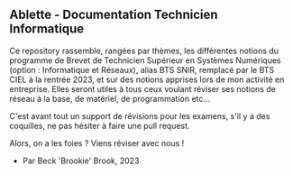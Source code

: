 ## Ablette - Documentation Technicien Informatique


Ce repository rassemble, rangées par thèmes, les différentes notions du programme de Brevet de Technicien Supérieur en Systèmes Numériques (option : Informatique et Réseaux), alias BTS SNIR, remplacé par le BTS CIEL à la rentrée 2023, et sur des notions apprises lors de mon activité en entreprise. Elles seront utiles à tous ceux voulant réviser ses notions de réseau à la base, de matériel, de programmation etc...

C'est avant tout un support de révisions pour les examens, s'il y a des coquilles, ne pas hésiter à faire une pull request. 

Alors, on a les foies ?  Viens réviser avec nous !

- Par Beck 'Brookie' Brook, 2023
